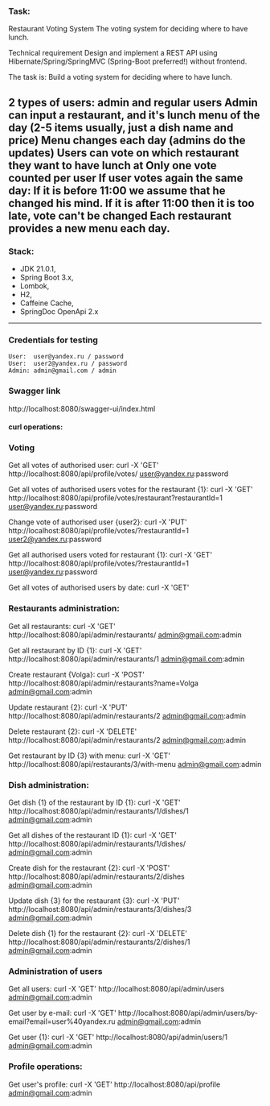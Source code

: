 ### Task:

Restaurant Voting System
The voting system for deciding where to have lunch.

Technical requirement
Design and implement a REST API using Hibernate/Spring/SpringMVC (Spring-Boot preferred!) without frontend.

The task is: Build a voting system for deciding where to have lunch.

2 types of users: admin and regular users
Admin can input a restaurant, and it's lunch menu of the day (2-5 items usually, just a dish name and price)
Menu changes each day (admins do the updates)
Users can vote on which restaurant they want to have lunch at
Only one vote counted per user
If user votes again the same day:
If it is before 11:00 we assume that he changed his mind.
If it is after 11:00 then it is too late, vote can't be changed
Each restaurant provides a new menu each day.
-----------------------------------------------------
### Stack: 
- JDK 21.0.1, 
- Spring Boot 3.x, 
- Lombok, 
- H2, 
- Caffeine Cache, 
- SpringDoc OpenApi 2.x
-----------------------------------------------------
### Credentials for testing
```
User:  user@yandex.ru / password
User:  user2@yandex.ru / password
Admin: admin@gmail.com / admin
```
### Swagger link

http://localhost:8080/swagger-ui/index.html

#### curl operations:

### Voting

Get all votes of authorised user:
curl -X 'GET' http://localhost:8080/api/profile/votes/ user@yandex.ru:password

Get all votes of authorised users votes for the restaurant {1}:
curl -X 'GET' http://localhost:8080/api/profile/votes/restaurant?restaurantId=1 user@yandex.ru:password

Change vote of authorised user {user2}:
curl -X 'PUT' http://localhost:8080/api/profile/votes/?restaurantId=1 user2@yandex.ru:password

Get all authorised users voted for restaurant {1}:
curl -X 'GET' http://localhost:8080/api/profile/votes/?restaurantId=1 user@yandex.ru:password

Get all votes of authorised users by date:
curl -X 'GET' 

### Restaurants administration:

Get all restaurants:
curl -X 'GET' http://localhost:8080/api/admin/restaurants/ admin@gmail.com:admin

Get all restaurant by ID {1}:
curl -X 'GET' http://localhost:8080/api/admin/restaurants/1 admin@gmail.com:admin

Create restaurant {Volga}:
curl -X 'POST' http://localhost:8080/api/admin/restaurants?name=Volga admin@gmail.com:admin

Update restaurant {2}:
curl -X 'PUT' http://localhost:8080/api/admin/restaurants/2 admin@gmail.com:admin

Delete restaurant {2}:
curl -X 'DELETE' http://localhost:8080/api/admin/restaurants/2 admin@gmail.com:admin

Get restaurant by ID {3} with menu:
curl -X 'GET' http://localhost:8080/api/restaurants/3/with-menu admin@gmail.com:admin

### Dish administration:

Get dish {1} of the restaurant by ID {1}:
curl -X 'GET' http://localhost:8080/api/admin/restaurants/1/dishes/1 admin@gmail.com:admin

Get all dishes of the restaurant ID {1}:
curl -X 'GET' http://localhost:8080/api/admin/restaurants/1/dishes/ admin@gmail.com:admin

Create dish for the restaurant {2}:
curl -X 'POST' http://localhost:8080/api/admin/restaurants/2/dishes admin@gmail.com:admin

Update dish {3} for the restaurant {3}:
curl -X 'PUT' http://localhost:8080/api/admin/restaurants/3/dishes/3 admin@gmail.com:admin

Delete dish {1} for the restaurant {2}:
curl -X 'DELETE' http://localhost:8080/api/admin/restaurants/2/dishes/1 admin@gmail.com:admin

### Administration of users

Get all users:
curl -X 'GET' http://localhost:8080/api/admin/users admin@gmail.com:admin

Get user by e-mail:
curl -X 'GET' http://localhost:8080/api/admin/users/by-email?email=user%40yandex.ru admin@gmail.com:admin

Get user {1}:
curl -X 'GET' http://localhost:8080/api/admin/users/1 admin@gmail.com:admin

### Profile operations:

Get user's profile:
curl -X 'GET' http://localhost:8080/api/profile admin@gmail.com:admin